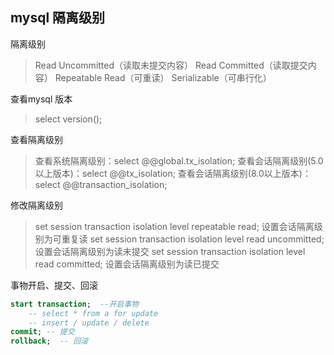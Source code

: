

## mysql 隔离级别



隔离级别

> Read Uncommitted（读取未提交内容）
> Read Committed（读取提交内容）
> Repeatable Read（可重读）
> Serializable（可串行化）

查看mysql 版本

>  select version();

查看隔离级别

> 查看系统隔离级别：select @@global.tx_isolation;
> 查看会话隔离级别(5.0以上版本)：select @@tx_isolation;
> 查看会话隔离级别(8.0以上版本)：select @@transaction_isolation;

修改隔离级别

> set session transaction isolation level repeatable read; 设置会话隔离级别为可重复读
> set session transaction isolation level read uncommitted; 设置会话隔离级别为读未提交
> set session transaction isolation level read committed; 设置会话隔离级别为读已提交

事物开启、提交、回滚

```sql
start transaction;  --开启事物
	-- select * from a for update
	-- insert / update / delete 
commit; -- 提交
rollback;  -- 回滚
```



